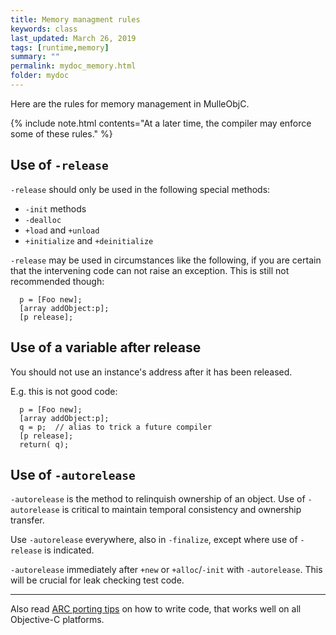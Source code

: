 ```yaml
---
title: Memory managment rules
keywords: class
last_updated: March 26, 2019
tags: [runtime,memory]
summary: ""
permalink: mydoc_memory.html
folder: mydoc
---
```


Here are the rules for memory management in MulleObjC. 

{% include note.html contents="At a later time, the compiler may enforce some of these rules." %}


## Use of `-release`

`-release` should only be used in the following special methods:

* `-init` methods
* `-dealloc` 
* `+load` and `+unload`
* `+initialize` and `+deinitialize`

`-release` may be used in circumstances like the following, if you are certain
that the intervening code can not raise an exception. This is still
not recommended though:

```
  p = [Foo new];
  [array addObject:p];
  [p release];
```
  
## Use of a variable after release

You should not use an instance's address after it has been released.

E.g. this is not good code:

```
  p = [Foo new];
  [array addObject:p];
  q = p;  // alias to trick a future compiler
  [p release];
  return( q);
```

## Use of `-autorelease`

`-autorelease` is the method to relinquish ownership of an object. Use of `-autorelease` is critical
to maintain temporal consistency and ownership transfer.

Use `-autorelease` everywhere, also in `-finalize`, except where use of `-release` is indicated.

`-autorelease` immediately after `+new` or `+alloc`/`-init` with `-autorelease`. This will be 
crucial for leak checking test code.

-----

Also read [ARC porting tips](mydoc_arc.html) on how to write code, that works well on
all Objective-C platforms.

